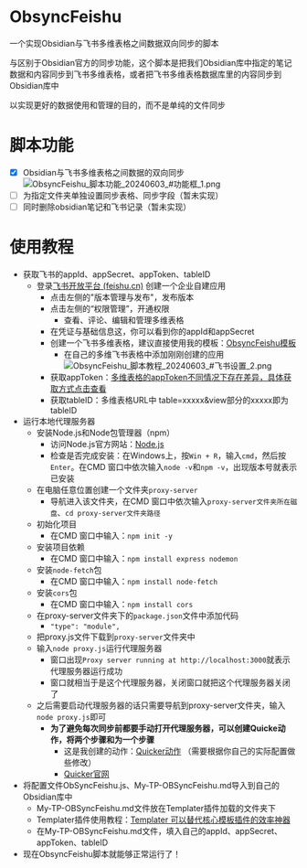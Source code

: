 # ObsyncFeishu
一个实现Obsidian与飞书多维表格之间数据双向同步的脚本

与区别于Obsidian官方的同步功能，这个脚本是把我们Obsidian库中指定的笔记数据和内容同步到飞书多维表格，或者把飞书多维表格数据库里的内容同步到Obsidian库中

以实现更好的数据使用和管理的目的，而不是单纯的文件同步
# 脚本功能
- [x] Obsidian与飞书多维表格之间数据的双向同步
![ObsyncFeishu_脚本功能_20240603_#功能框_1.png](https://shixi-rioto.oss-cn-shenzhen.aliyuncs.com/ObsyncFeishu_%E8%84%9A%E6%9C%AC%E5%8A%9F%E8%83%BD_20240603_%23%E5%8A%9F%E8%83%BD%E6%A1%86_1.png)
- [ ] 为指定文件夹单独设置同步表格、同步字段（暂未实现）
- [ ] 同时删除obsidian笔记和飞书记录（暂未实现）
# 使用教程
- 获取飞书的appId、appSecret、appToken、tableID
	- 登录[飞书开放平台 (feishu.cn)](https://open.feishu.cn/app/) 创建一个企业自建应用
		- 点击左侧的"版本管理与发布"，发布版本
		- 点击左侧的“权限管理”，开通权限
			- 查看、评论、编辑和管理多维表格
		- 在凭证与基础信息这，你可以看到你的appId和appSecret
		- 创建一个飞书多维表格，建议直接使用我的模板：[ObsyncFeishu模板](https://q2ssq80kzt.feishu.cn/base/Y4JcbyaqmawV8tsJ4h2c6Kp5nkf?from=from_copylink)
			- 在自己的多维飞书表格中添加刚刚创建的应用
![ObsyncFeishu_脚本教程_20240603_#飞书设置_2.png](https://shixi-rioto.oss-cn-shenzhen.aliyuncs.com/ObsyncFeishu_%E8%84%9A%E6%9C%AC%E6%95%99%E7%A8%8B_20240603_%23%E9%A3%9E%E4%B9%A6%E8%AE%BE%E7%BD%AE_2.png)
		- 获取appToken：[多维表格的appToken不同情况下存在差异，具体获取方式点击查看](https://open.feishu.cn/document/server-docs/docs/bitable-v1/notification) 
		- 获取tableID：多维表格URL中 table=xxxxx&view部分的xxxxx即为tableID
- 运行本地代理服务器
	- 安装Node.js和Node包管理器（npm）
		- 访问Node.js官方网站：[Node.js](https://nodejs.org/)
		- 检查是否完成安装：在Windows上，按`Win + R`，输入`cmd`，然后按`Enter`。在CMD 窗口中依次输入`node -v`和`npm -v`，出现版本号就表示已安装
	- 在电脑任意位置创建一个文件夹`proxy-server`
		- 导航进入该文件夹，在CMD 窗口中依次输入`proxy-server文件夹所在磁盘`、`cd proxy-server文件夹路径`
	- 初始化项目
		- 在CMD 窗口中输入：`npm init -y`
	- 安装项目依赖
		- 在CMD 窗口中输入：`npm install express nodemon`
	- 安装`node-fetch`包
		- 在CMD 窗口中输入：`npm install node-fetch`
	- 安装`cors`包
		- 在CMD 窗口中输入：`npm install cors`
	- 在proxy-server文件夹下的`package.json`文件中添加代码
		- `"type": "module",`
	- 把proxy.js文件下载到`proxy-server`文件夹中
	- 输入`node proxy.js`运行代理服务器
		- 窗口出现`Proxy server running at http://localhost:3000`就表示代理服务器运行成功
		- 窗口就相当于是这个代理服务器，关闭窗口就把这个代理服务器关闭了
	- 之后需要启动代理服务器的话只需要导航到proxy-server文件夹，输入`node proxy.js`即可
		- **为了避免每次同步前都要手动打开代理服务器，可以创建Quicke动作，将两个步骤和为一个步骤**
			- 这是我创建的动作：[Quicker动作](https://getquicker.net/Sharedaction?code=9fd4c11f-480f-459f-b932-08dc83042634) （需要根据你自己的实际配置做些修改）
			- [Quicker官网](https://getquicker.net/)
- 将配置文件ObSyncFeishu.js、My-TP-OBSyncFeishu.md导入到自己的Obsidian库中
	- My-TP-OBSyncFeishu.md文件放在Templater插件加载的文件夹下
	- Templater插件使用教程：[Templater 可以替代核心模板插件的效率神器](https://pkmer.cn/Pkmer-Docs/10-obsidian/obsidian%E7%A4%BE%E5%8C%BA%E6%8F%92%E4%BB%B6/templater/templater-obsidian/)
	- 在My-TP-OBSyncFeishu.md文件，填入自己的appId、appSecret、appToken、tableID
- 现在ObsyncFeishu脚本就能够正常运行了！
